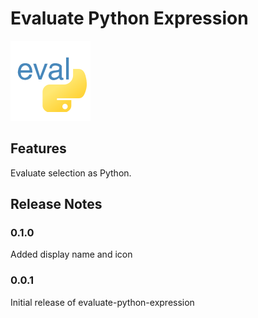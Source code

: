 # Evaluate Python Expression

[![preview](icon.png)](#readme)

## Features

Evaluate selection as Python.

## Release Notes

### 0.1.0

Added display name and icon

### 0.0.1

Initial release of evaluate-python-expression
